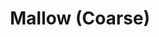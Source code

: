 ---
title: "Mallow (Coarse)"
address: "South Western Regional Fisheries Board, Sunnyside House, Macroom, Cork"
tel: "+353 (0)26 41 222"
county: "Cork"
category: "Coarse Angling"
type: "Content"
lat: "52.1384391784668"
lng: "-8.644827842712402"
---